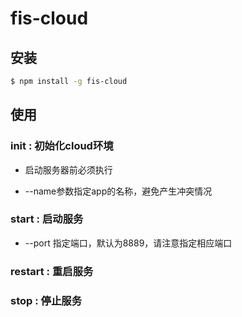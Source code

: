 # fis-cloud

## 安装

```sh
$ npm install -g fis-cloud
```

## 使用


### init : 初始化cloud环境

* 启动服务器前必须执行

* --name参数指定app的名称，避免产生冲突情况

### start : 启动服务

* --port 指定端口，默认为8889，请注意指定相应端口


### restart : 重启服务

### stop : 停止服务

